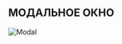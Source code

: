 ## МОДАЛЬНОЕ ОКНО

![Modal ](https://github.com/Yana16/Modal/assets/16081126/c2c54c28-27c0-4cc7-be4b-1ae793a04e82)
